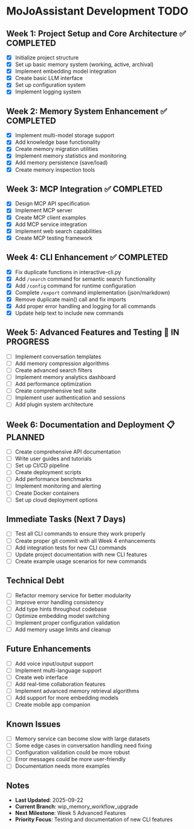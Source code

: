 # MoJoAssistant Development TODO

## Week 1: Project Setup and Core Architecture ✅ COMPLETED
- [x] Initialize project structure
- [x] Set up basic memory system (working, active, archival)
- [x] Implement embedding model integration
- [x] Create basic LLM interface
- [x] Set up configuration system
- [x] Implement logging system

## Week 2: Memory System Enhancement ✅ COMPLETED
- [x] Implement multi-model storage support
- [x] Add knowledge base functionality
- [x] Create memory migration utilities
- [x] Implement memory statistics and monitoring
- [x] Add memory persistence (save/load)
- [x] Create memory inspection tools

## Week 3: MCP Integration ✅ COMPLETED
- [x] Design MCP API specification
- [x] Implement MCP server
- [x] Create MCP client examples
- [x] Add MCP service integration
- [x] Implement web search capabilities
- [x] Create MCP testing framework

## Week 4: CLI Enhancement ✅ COMPLETED
- [x] Fix duplicate functions in interactive-cli.py
- [x] Add `/search` command for semantic search functionality
- [x] Add `/config` command for runtime configuration
- [x] Complete `/export` command implementation (json/markdown)
- [x] Remove duplicate main() call and fix imports
- [x] Add proper error handling and logging for all commands
- [x] Update help text to include new commands

## Week 5: Advanced Features and Testing 🔄 IN PROGRESS
- [ ] Implement conversation templates
- [ ] Add memory compression algorithms
- [ ] Create advanced search filters
- [ ] Implement memory analytics dashboard
- [ ] Add performance optimization
- [ ] Create comprehensive test suite
- [ ] Implement user authentication and sessions
- [ ] Add plugin system architecture

## Week 6: Documentation and Deployment 📋 PLANNED
- [ ] Create comprehensive API documentation
- [ ] Write user guides and tutorials
- [ ] Set up CI/CD pipeline
- [ ] Create deployment scripts
- [ ] Add performance benchmarks
- [ ] Implement monitoring and alerting
- [ ] Create Docker containers
- [ ] Set up cloud deployment options

## Immediate Tasks (Next 7 Days)
- [ ] Test all CLI commands to ensure they work properly
- [ ] Create proper git commit with all Week 4 enhancements
- [ ] Add integration tests for new CLI commands
- [ ] Update project documentation with new CLI features
- [ ] Create example usage scenarios for new commands

## Technical Debt
- [ ] Refactor memory service for better modularity
- [ ] Improve error handling consistency
- [ ] Add type hints throughout codebase
- [ ] Optimize embedding model switching
- [ ] Implement proper configuration validation
- [ ] Add memory usage limits and cleanup

## Future Enhancements
- [ ] Add voice input/output support
- [ ] Implement multi-language support
- [ ] Create web interface
- [ ] Add real-time collaboration features
- [ ] Implement advanced memory retrieval algorithms
- [ ] Add support for more embedding models
- [ ] Create mobile app companion

## Known Issues
- [ ] Memory service can become slow with large datasets
- [ ] Some edge cases in conversation handling need fixing
- [ ] Configuration validation could be more robust
- [ ] Error messages could be more user-friendly
- [ ] Documentation needs more examples

## Notes
- **Last Updated**: 2025-09-22
- **Current Branch**: wip_memory_workflow_upgrade
- **Next Milestone**: Week 5 Advanced Features
- **Priority Focus**: Testing and documentation of new CLI features